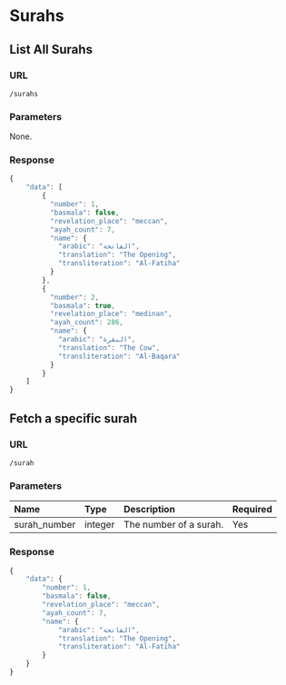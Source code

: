 # Surahs

## List All Surahs

### URL

```text
/surahs
```

### Parameters

None.

### Response

```javascript
{
    "data": [
        {
          "number": 1,
          "basmala": false,
          "revelation_place": "meccan",
          "ayah_count": 7,
          "name": {
            "arabic": "الفاتحة",
            "translation": "The Opening",
            "transliteration": "Al-Fatiha"
          }
        },
        {
          "number": 2,
          "basmala": true,
          "revelation_place": "medinan",
          "ayah_count": 286,
          "name": {
            "arabic": "البقرة",
            "translation": "The Cow",
            "transliteration": "Al-Baqara"
          }
        }
    ]
}
```

## Fetch a specific surah

### URL

```text
/surah
```

### Parameters

| Name | Type | Description | Required |
| :--- | :--- | :--- | :--- |
| surah\_number | integer | The number of a surah. | Yes |

### Response

```javascript
{
    "data": {
        "number": 1,
        "basmala": false,
        "revelation_place": "meccan",
        "ayah_count": 7,
        "name": {
            "arabic": "الفاتحة",
            "translation": "The Opening",
            "transliteration": "Al-Fatiha"
        }
    }
}
```

